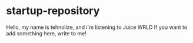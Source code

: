 # startup-repository
Hello, my name is tehnolize, and i`m listening to Juice WRLD
If you want to add something here, write to me!
